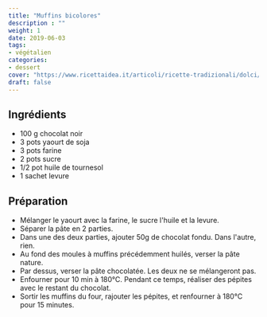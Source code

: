 ```yaml
---
title: "Muffins bicolores"
description : ""
weight: 1
date: 2019-06-03
tags:
- végétalien
categories:
- dessert
cover: "https://www.ricettaidea.it/articoli/ricette-tradizionali/dolci/original_muffin-bicolore.jpg"
draft: false
---
```


## Ingrédients

*	100 g chocolat noir
* 3 pots yaourt de soja
* 3 pots farine
* 2 pots sucre
* 1/2 pot huile de tournesol
* 1 sachet levure


## Préparation

*	Mélanger le yaourt avec la farine, le sucre l'huile et la levure.
* Séparer la pâte en 2 parties.
* Dans une des deux parties, ajouter 50g de chocolat fondu. Dans l'autre, rien.
* Au fond des moules à muffins précédemment huilés, verser la pâte nature.
* Par dessus, verser la pâte chocolatée. Les deux ne se mélangeront pas.
* Enfourner pour 10 min à 180°C. Pendant ce temps, réaliser des pépites avec le restant du chocolat.
* Sortir les muffins du four, rajouter les pépites, et renfourner à 180°C pour 15 minutes.
